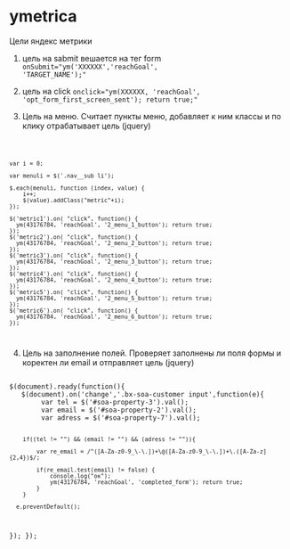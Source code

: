 # ymetrica
Цели яндекс метрики

1. цель на sabmit вешается на тег form
<code>onSubmit="ym('XXXXXX','reachGoal', 'TARGET_NAME');"</code>


2. цель на click 
<code>onclick="ym(XXXXXX, 'reachGoal', 'opt_form_first_screen_sent'); return true;"</code>


3. Цель на меню. Считает пункты меню, добавляет к ним классы и по клику отрабатывает цель (jquery)

<code>

	var i = 0;

	var menuli = $('.nav__sub li');

	$.each(menuli, function (index, value) {
		i++;
		$(value).addClass("metric"+i);
	});
	
	$('metric1').on( "click", function() {
	  ym(43176784, 'reachGoal', '2_menu_1_button'); return true;
	});
	$('metric2').on( "click", function() {
	  ym(43176784, 'reachGoal', '2_menu_2_button'); return true;
	});
	$('metric3').on( "click", function() {
	  ym(43176784, 'reachGoal', '2_menu_3_button'); return true;
	});
	$('metric4').on( "click", function() {
	  ym(43176784, 'reachGoal', '2_menu_4_button'); return true;
	});
	$('metric5').on( "click", function() {
	  ym(43176784, 'reachGoal', '2_menu_5_button'); return true;
	});
	$('metric6').on( "click", function() {
	  ym(43176784, 'reachGoal', '2_menu_6_button'); return true;
	});
</code>

4. Цель на заполнение полей. Проверяет заполнены ли поля формы и коректен ли email и отправляет цель (jquery)
<code>
$(document).ready(function(){
   $(document).on('change','.bx-soa-customer input',function(e){
        var tel = $('#soa-property-3').val();
		var email = $('#soa-property-2').val();
		var adress = $('#soa-property-7').val();
		
		if((tel != "") && (email != "") && (adress != "")){

			var re_email = /^([A-Za-z0-9_\-\.])+\@([A-Za-z0-9_\-\.])+\.([A-Za-z]{2,4})$/;
			
			if(re_email.test(email) != false) {
				console.log("ок");
				ym(43176784, 'reachGoal', 'completed_form'); return true;
			}
		}
		
      e.preventDefault();
   });
});
</code>
